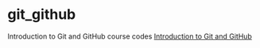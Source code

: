 # git_github
Introduction to Git and GitHub course codes
[Introduction to Git and GitHub](https://www.coursera.org/learn/introduction-git-github)
